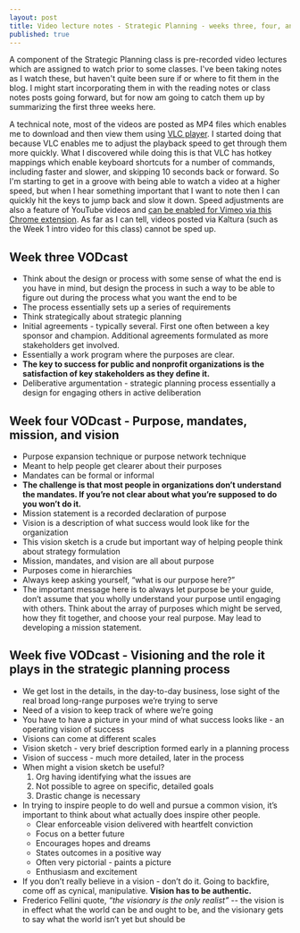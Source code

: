 ```yaml
---
layout: post
title: Video lecture notes - Strategic Planning - weeks three, four, and five, Fall 2017
published: true
---
```


A component of the Strategic Planning class is pre-recorded video lectures which are assigned to watch prior to some classes.  I've been taking notes as I watch these, but haven't quite been sure if or where to fit them in the blog. I might start incorporating them in with the reading notes or class notes posts going forward, but for now am going to catch them up by summarizing the first three weeks here.

A technical note, most of the videos are posted as MP4 files which enables me to download and then view them using [VLC player](https://www.videolan.org/vlc/index.html). I started doing that because VLC enables me to adjust the playback speed to get through them more quickly. What I discovered while doing this is that VLC has hotkey mappings which enable keyboard shortcuts for a number of commands, including faster and slower, and skipping 10 seconds back or forward. So I'm starting to get in a groove with being able to watch a video at a higher speed, but when I hear something important that I want to note then I can quickly hit the keys to jump back and slow it down. Speed adjustments are also a feature of YouTube videos and [can be enabled for Vimeo via this Chrome extension](https://chrome.google.com/webstore/detail/vimeo-repeat-speed/noonakfaafcdaagngpjehilgegefdima?hl=en). As far as I can tell, videos posted via Kaltura (such as the Week 1 intro video for this class) cannot be sped up.

## Week three VODcast

* Think about the design or process with some sense of what the end is you have in mind, but design the process in such a way to be able to figure out during the process what you want the end to be
* The process essentially sets up a series of requirements
* Think strategically about strategic planning
* Initial agreements - typically several. First one often between a key sponsor and champion. Additional agreements formulated as more stakeholders get involved.
* Essentially a work program where the purposes are clear.
* **The key to success for public and nonprofit organizations is the satisfaction of key stakeholders as they define it.**
* Deliberative argumentation - strategic planning process essentially a design for engaging others in active deliberation

## Week four VODcast - Purpose, mandates, mission, and vision

* Purpose expansion technique or purpose network technique
* Meant to help people get clearer about their purposes
* Mandates can be formal or informal
* **The challenge is that most people in organizations don’t understand the mandates. If you’re not clear about what you’re supposed to do you won’t do it.**
* Mission statement is a recorded declaration of purpose
* Vision is a description of what success would look like for the organization
* This vision sketch is a crude but important way of helping people think about strategy formulation
* Mission, mandates, and vision are all about purpose
* Purposes come in hierarchies
* Always keep asking yourself, “what is our purpose here?”
* The important message here is to always let purpose be your guide, don’t assume that you wholly understand your purpose until engaging with others. Think about the array of purposes which might be served, how they fit together, and choose your real purpose. May lead to developing a mission statement.

## Week five VODcast - Visioning and the role it plays in the strategic planning process

* We get lost in the details, in the day-to-day business, lose sight of the real broad long-range purposes we’re trying to serve
* Need of a vision to keep track of where we’re going
* You have to have a picture in your mind of what success looks like - an operating vision of success
* Visions can come at different scales
* Vision sketch - very brief description formed early in a planning process
* Vision of success - much more detailed, later in the process
* When might a vision sketch be useful?
  1. Org having identifying what the issues are
  2. Not possible to agree on specific, detailed goals
  3. Drastic change is necessary
* In trying to inspire people to do well and pursue a common vision, it’s important to think about what actually does inspire other people.
  * Clear enforceable vision delivered with heartfelt conviction
  * Focus on a better future
  * Encourages hopes and dreams
  * States outcomes in a positive way
  * Often very pictorial - paints a picture
  * Enthusiasm and excitement
* If you don’t really believe in a vision - don’t do it. Going to backfire, come off as cynical, manipulative. **Vision has to be authentic.**
* Frederico Fellini quote, _“the visionary is the only realist”_ -- the vision is in effect what the world can be and ought to be, and the visionary gets to say what the world isn’t yet but should be
